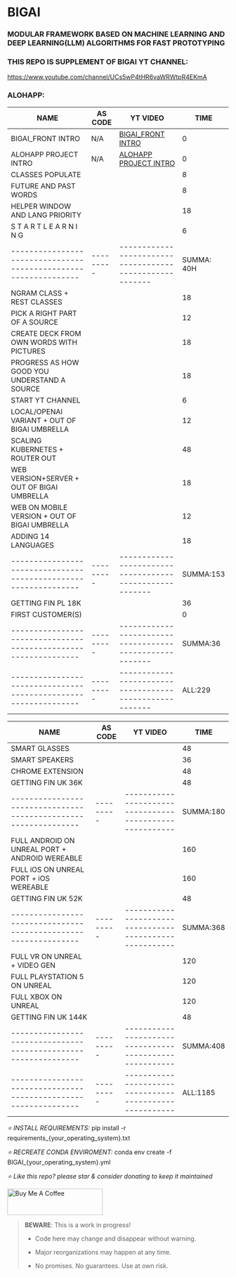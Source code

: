 # BIGAI
### MODULAR FRAMEWORK BASED ON MACHINE LEARNING AND DEEP LEARNING(LLM) ALGORITHMS FOR FAST PROTOTYPING

### THIS REPO IS SUPPLEMENT OF BIGAI YT CHANNEL:

https://www.youtube.com/channel/UCs5wP4tHR6vaWRWtpR4EKmA

### ALOHAPP:
| NAME                                                            | AS CODE   | YT VIDEO                                                | TIME       |
|-----------------------------------------------------------------|-----------|---------------------------------------------------------|------------|
| BIGAI_FRONT INTRO                                               | N/A       | [BIGAI_FRONT INTRO](https://youtu.be/bpBZph6hoxw)       | 0          |
| ALOHAPP PROJECT INTRO                                           | N/A       | [ALOHAPP PROJECT INTRO](https://youtu.be/aJ--aE14A2E)   | 0          |
| CLASSES POPULATE                                                |           |                                                         | 8          |
| FUTURE AND PAST WORDS                                           |           |                                                         | 8          |
| HELPER WINDOW AND LANG PRIORITY                                 |           |                                                         | 18         |
| S T A R T   L E A R N I N G                                     |           |                                                         | 6          |
| --------------------------------------------------------------- | --------- | ------------------------------------------------------- | SUMMA: 40H |
| NGRAM CLASS + REST CLASSES                                      |           |                                                         | 18         |
| PICK A RIGHT PART OF A SOURCE                                   |           |                                                         | 12         |
| CREATE DECK FROM OWN WORDS WITH PICTURES                        |           |                                                         | 18         |
| PROGRESS AS HOW GOOD YOU UNDERSTAND A SOURCE                    |           |                                                         | 18         |
| START YT CHANNEL                                                |           |                                                         | 6          |
| LOCAL/OPENAI VARIANT + OUT OF BIGAI UMBRELLA                    |           |                                                         | 12         |
| SCALING KUBERNETES + ROUTER OUT                                 |           |                                                         | 48         |
| WEB VERSION+SERVER + OUT OF BIGAI UMBRELLA                      |           |                                                         | 18         |
| WEB ON MOBILE VERSION + OUT OF BIGAI UMBRELLA                   |           |                                                         | 12         |
| ADDING 14 LANGUAGES                                             |           |                                                         | 18         |
| --------------------------------------------------------------- | --------- | ------------------------------------------------------- | SUMMA:153  |
| GETTING FIN PL 18K                                              |           |                                                         | 36         |
| FIRST CUSTOMER(S)                                               |           |                                                         | 0          |
| --------------------------------------------------------------- | --------- | ------------------------------------------------------- | SUMMA:36   |
| --------------------------------------------------------------- | --------- | ------------------------------------------------------- | ALL:229    |

| NAME                                                            | AS CODE   | YT VIDEO                                                | TIME      |
|-----------------------------------------------------------------|-----------|---------------------------------------------------------|-----------|
| SMART GLASSES                                                   |           |                                                         | 48        |
| SMART SPEAKERS                                                  |           |                                                         | 36        |
| CHROME EXTENSION                                                |           |                                                         | 48        |
| GETTING FIN UK 36K                                              |           |                                                         | 48        |
| --------------------------------------------------------------- | --------- | ------------------------------------------------------- | SUMMA:180 |                                           |           |                                                         | 0          |
| FULL ANDROID ON UNREAL PORT + ANDROID WEREABLE                  |           |                                                         | 160       |
| FULL iOS ON UNREAL PORT + iOS WEREABLE                          |           |                                                         | 160       |
| GETTING FIN UK 52K                                              |           |                                                         | 48        |
| --------------------------------------------------------------- | --------- | ------------------------------------------------------- | SUMMA:368 |         
| FULL VR ON UNREAL + VIDEO GEN                                   |           |                                                         | 120       |
| FULL PLAYSTATION 5 ON UNREAL                                    |           |                                                         | 120       |
| FULL XBOX ON UNREAL                                             |           |                                                         | 120       |
| GETTING FIN UK 144K                                             |           |                                                         | 48        |
| --------------------------------------------------------------- | --------- | ------------------------------------------------------- | SUMMA:408 |   
| --------------------------------------------------------------- | --------- | ------------------------------------------------------- | ALL:1185  |

*⭐️ INSTALL REQUIREMENTS:*
pip install -r requirements_{your_operating_system}.txt

*⭐️ RECREATE CONDA ENVIROMENT:*
conda env create -f BIGAI_{your_operating_system}.yml

*⭐️ Like this repo? please star & consider donating to keep it maintained*

<a href="https://www.buymeacoffee.com/aleksanderu" target="_blank"><img src="https://cdn.buymeacoffee.com/buttons/v2/default-yellow.png" alt="Buy Me A Coffee" style="height: 60px !important;width: 217px !important;" ></a>


> **BEWARE**: This is a work in progress!
>
> * Code here may change and disappear without warning.
>
> * Major reorganizations may happen at any time.
>
> * No promises. No guarantees. Use at own risk.


